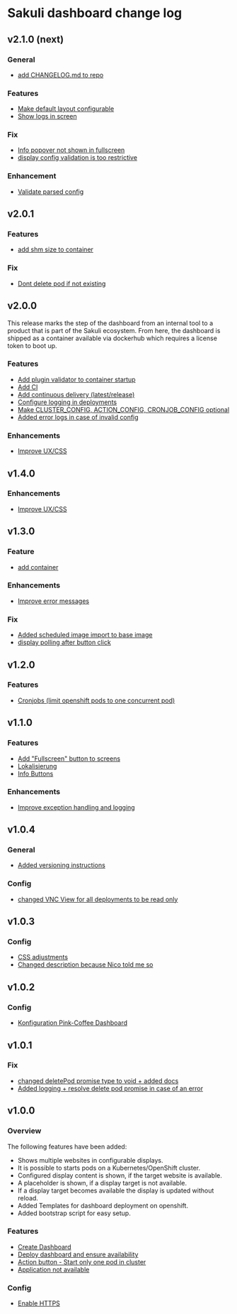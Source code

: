 # Sakuli dashboard change log

## v2.1.0 (next)
### General
- [add CHANGELOG.md to repo](https://github.com/sakuli/sakuli-dashboard/issues/74)

### Features
- [Make default layout configurable](https://github.com/sakuli/sakuli-dashboard/issues/79)
- [Show logs in screen](https://github.com/sakuli/sakuli-dashboard/issues/86)

### Fix
- [Info popover not shown in fullscreen](https://github.com/sakuli/sakuli-dashboard/issues/41)
- [display config validation is too restrictive](https://github.com/sakuli/sakuli-dashboard/issues/83)

### Enhancement
- [Validate parsed config](https://github.com/sakuli/sakuli-dashboard/issues/68)

## v2.0.1
### Features
- [add shm size to container](https://github.com/sakuli/pink-coffee/issues/33)

### Fix
- [Dont delete pod if not existing](https://github.com/sakuli/sakuli-dashboard/pull/72)

## v2.0.0
This release marks the step of the dashboard from an internal tool to a product that is part of the Sakuli ecosystem.
From here, the dashboard is shipped as a container available via dockerhub which requires a license token to boot up.

### Features
- [Add plugin validator to container startup](https://github.com/sakuli/sakuli-dashboard/issues/52)
- [Add CI](https://github.com/sakuli/sakuli-dashboard/issues/53)
- [Add continuous delivery (latest/release)](https://github.com/sakuli/sakuli-dashboard/issues/54)
- [Configure logging in deployments](https://github.com/sakuli/sakuli-dashboard/issues/26)
- [Make CLUSTER_CONFIG, ACTION_CONFIG, CRONJOB_CONFIG optional](https://github.com/sakuli/sakuli-dashboard/issues/65)
- [Added error logs in case of invalid config](https://github.com/sakuli/sakuli-dashboard/commit/b84d058f262131fcc59e1e38616ad94960c2f291)

### Enhancements
- [Improve UX/CSS](https://github.com/sakuli/sakuli-dashboard/issues/40)

## v1.4.0
### Enhancements
- [Improve UX/CSS](https://github.com/sakuli/sakuli-dashboard/issues/40)

## v1.3.0
### Feature
- [add container](https://github.com/sakuli/sakuli-dashboard/pull/50)

### Enhancements
- [Improve error messages](https://github.com/sakuli/sakuli-dashboard/issues/4)

### Fix
- [Added scheduled image import to base image](https://github.com/sakuli/sakuli-dashboard/pull/46)
- [display polling after button click](https://github.com/sakuli/sakuli-dashboard/pull/49)

## v1.2.0
### Features
- [Cronjobs (limit openshift pods to one concurrent pod)](https://github.com/sakuli/pink-coffee/issues/20)

## v1.1.0
### Features
- [Add "Fullscreen" button to screens](https://github.com/sakuli/sakuli-dashboard/issues/23)
- [Lokalisierung](https://github.com/sakuli/sakuli-dashboard/issues/35)
- [Info Buttons](https://github.com/sakuli/sakuli-dashboard/issues/36)

### Enhancements
- [Improve exception handling and logging](https://github.com/sakuli/sakuli-dashboard/issues/5)

## v1.0.4
### General
- [Added versioning instructions](https://github.com/sakuli/sakuli-dashboard/commit/971270b044db9a6b8c8292dc3aa36aef602445fa)

### Config
- [changed VNC View for all deployments to be read only](https://github.com/sakuli/sakuli-dashboard/commit/3dde14577cf4e6b93210608b760cd3df2e406c21)

## v1.0.3
### Config
- [CSS adjustments](https://github.com/sakuli/sakuli-dashboard/issues/19)
- [Changed description because Nico told me so](https://github.com/sakuli/sakuli-dashboard/commit/003f92e83ad82fcd545b69e2e62e0b56df7e5c8a)

## v1.0.2
### Config
- [Konfiguration Pink-Coffee Dashboard](https://github.com/sakuli/sakuli-dashboard/issues/21)

## v1.0.1
### Fix
- [changed deletePod promise type to void + added docs](https://github.com/sakuli/sakuli-dashboard/commit/6e687eb3341889c2786d4ce0ad86f6bbebe5bf3a)
- [Added logging + resolve delete pod promise in case of an error](https://github.com/sakuli/sakuli-dashboard/commit/7554601f165b128709fab2ebf51c9d559f0d22e2)

## v1.0.0

### Overview
The following features have been added:
- Shows multiple websites in configurable displays.
- It is possible to starts pods on a Kubernetes/OpenShift cluster.
- Configured display content is shown, if the target website is available.
- A placeholder is shown, if a display target is not available.
- If a display target becomes available the display is updated without reload.
- Added Templates for dashboard deployment on openshift.
- Added bootstrap script for easy setup.

### Features
- [Create Dashboard](https://github.com/sakuli/pink-coffee/issues/6)
- [Deploy dashboard and ensure availability](https://github.com/sakuli/pink-coffee/issues/7)
- [Action button - Start only one pod in cluster](https://github.com/sakuli/sakuli-dashboard/issues/9)
- [Application not available](https://github.com/sakuli/sakuli-dashboard/issues/14)
  
### Config
- [Enable HTTPS](https://github.com/sakuli/sakuli-dashboard/issues/10)
